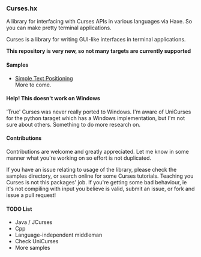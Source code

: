 
### Curses.hx  
A library for interfacing with Curses APIs in various languages via Haxe. So you can make pretty terminal applications.    

Curses is a library for writing GUI-like interfaces in terminal applications.  

**This repository is very new, so not many targets are currently supported**  

#### Samples
+ [Simple Text Positioning](samples/py/simple)  
More to come.

#### Help! This doesn't work on Windows  
'True' Curses was never really ported to Windows. I'm aware of UniCurses for the python taraget which has a Windows implementation, but I'm not sure about others. Something to do more research on.     

#### Contributions  
Contributions are welcome and greatly appreciated. Let me know in some manner what you're working on so effort is not duplicated.  

If you have an issue relating to usage of the library, please check the samples directory, or search online for some Curses tutorials. Teaching you Curses is not this packages' job. If you're getting some bad behaviour, ie it's not compiling with input you believe is valid, submit an issue, or fork and issue a pull request!

#### TODO List  
+ Java / JCurses  
+ Cpp
+ Language-independent middleman  
+ Check UniCurses
+ More samples
